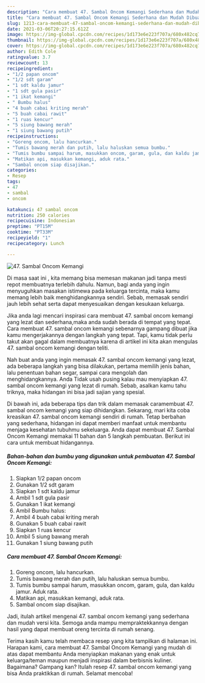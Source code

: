 ```yaml
---
description: "Cara membuat 47. Sambal Oncom Kemangi Sederhana dan Mudah Dibuat"
title: "Cara membuat 47. Sambal Oncom Kemangi Sederhana dan Mudah Dibuat"
slug: 1213-cara-membuat-47-sambal-oncom-kemangi-sederhana-dan-mudah-dibuat
date: 2021-03-06T20:27:15.612Z
image: https://img-global.cpcdn.com/recipes/1d173e6e223f707a/680x482cq70/47-sambal-oncom-kemangi-foto-resep-utama.jpg
thumbnail: https://img-global.cpcdn.com/recipes/1d173e6e223f707a/680x482cq70/47-sambal-oncom-kemangi-foto-resep-utama.jpg
cover: https://img-global.cpcdn.com/recipes/1d173e6e223f707a/680x482cq70/47-sambal-oncom-kemangi-foto-resep-utama.jpg
author: Edith Cole
ratingvalue: 3.7
reviewcount: 13
recipeingredient:
- "1/2 papan oncom"
- "1/2 sdt garam"
- "1 sdt kaldu jamur"
- "1 sdt gula pasir"
- "1 ikat kemangi"
- " Bumbu halus"
- "4 buah cabai kriting merah"
- "5 buah cabai rawit"
- "1 ruas kencur"
- "5 siung bawang merah"
- "1 siung bawang putih"
recipeinstructions:
- "Goreng oncom, lalu hancurkan."
- "Tumis bawang merah dan putih, lalu haluskan semua bumbu."
- "Tumis bumbu sampai harum, masukkan oncom, garam, gula, dan kaldu jamur. Aduk rata."
- "Matikan api, masukkan kemangi, aduk rata."
- "Sambal oncom siap disajikan."
categories:
- Resep
tags:
- 47
- sambal
- oncom

katakunci: 47 sambal oncom 
nutrition: 250 calories
recipecuisine: Indonesian
preptime: "PT15M"
cooktime: "PT33M"
recipeyield: "1"
recipecategory: Lunch

---
```



![47. Sambal Oncom Kemangi](https://img-global.cpcdn.com/recipes/1d173e6e223f707a/680x482cq70/47-sambal-oncom-kemangi-foto-resep-utama.jpg)

Di masa  saat ini , kita memang bisa memesan makanan jadi tanpa mesti repot membuatnya terlebih dahulu. Namun, bagi anda yang ingin menyuguhkan masakan istimewa pada keluarga tercinta, maka kamu memang lebih baik menghidangkannya sendiri. Sebab, memasak sendiri jauh lebih sehat serta dapat menyesuaikan dengan kesukaan keluarga.

Jika anda lagi mencari inspirasi cara membuat 47. sambal oncom kemangi yang lezat dan sederhana,maka anda sudah berada di tempat yang tepat. Cara membuat 47. sambal oncom kemangi  sebenarnya gampang dibuat jika kamu mengerjakannya dengan langkah yang tepat. Tapi, kamu tidak perlu takut akan gagal dalam membuatnya 
karena di artikel ini kita akan mengulas 47. sambal oncom kemangi dengan teliti.  



Nah buat anda yang ingin memasak 47. sambal oncom kemangi yang lezat, ada beberapa langkah yang bisa dilakukan, pertama memilih jenis bahan, lalu penentuan bahan segar, sampai cara mengolah dan menghidangkannya. Anda Tidak usah pusing kalau mau menyiapkan 47. sambal oncom kemangi yang lezat di rumah. Sebab, asalkan kamu  tahu triknya, maka hidangan ini bisa jadi sajian yang spesial.

Di bawah ini, ada beberapa tips dan trik dalam memasak caramembuat 47. sambal oncom kemangi yang siap dihidangkan. Sekarang, mari kita coba kreasikan 47. sambal oncom kemangi sendiri di rumah. Tetap berbahan yang sederhana, hidangan ini dapat memberi manfaat untuk membantu menjaga kesehatan tubuhmu sekeluarga. Anda dapat membuat 47. Sambal Oncom Kemangi memakai 11 bahan dan 5 langkah pembuatan. Berikut ini cara untuk membuat hidangannya.

<!--inarticleads1-->

##### Bahan-bahan dan bumbu yang digunakan untuk pembuatan 47. Sambal Oncom Kemangi:

1. Siapkan 1/2 papan oncom
1. Gunakan 1/2 sdt garam
1. Siapkan 1 sdt kaldu jamur
1. Ambil 1 sdt gula pasir
1. Gunakan 1 ikat kemangi
1. Ambil  Bumbu halus:
1. Ambil 4 buah cabai kriting merah
1. Gunakan 5 buah cabai rawit
1. Siapkan 1 ruas kencur
1. Ambil 5 siung bawang merah
1. Gunakan 1 siung bawang putih




<!--inarticleads2-->

##### Cara membuat 47. Sambal Oncom Kemangi:

1. Goreng oncom, lalu hancurkan.
1. Tumis bawang merah dan putih, lalu haluskan semua bumbu.
1. Tumis bumbu sampai harum, masukkan oncom, garam, gula, dan kaldu jamur. Aduk rata.
1. Matikan api, masukkan kemangi, aduk rata.
1. Sambal oncom siap disajikan.




Jadi, itulah artikel mengenai  47. sambal oncom kemangi  yang sederhana dan mudah versi kita. Semoga anda mampu mempraktekkannya dengan hasil yang dapat membuat oreng tercinta di rumah senang. 

Terima kasih kamu telah membaca resep yang kita tampilkan di halaman ini. Harapan kami, cara membuat  47. Sambal Oncom Kemangi yang mudah di atas dapat membantu Anda menyiapkan makanan yang enak untuk keluarga/teman maupun menjadi inspirasi dalam berbisnis kuliner. Bagaimana? Gampang kan? Itulah resep 47. sambal oncom kemangi yang bisa Anda praktikkan di rumah. Selamat mencoba!

